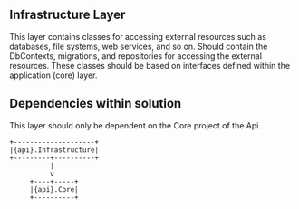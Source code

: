 ## Infrastructure Layer

This layer contains classes for accessing external resources such as databases, file systems, web services, and so on. Should contain the DbContexts, migrations, and repositories for accessing the external resources. These classes should be based on interfaces defined within the application (core) layer.

## Dependencies within solution

This layer should only be dependent on the Core project of the Api.

```
+--------------------+
|{api}.Infrastructure|
+---------+----------+
          |
          v
     +----+-----+
     |{api}.Core|
     +----------+
```